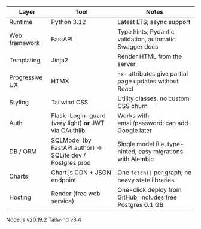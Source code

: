 | Layer          | Tool                                                      | Notes                                                        |
| -------------- | --------------------------------------------------------- | ------------------------------------------------------------ |
| Runtime        | Python 3.12                                               | Latest LTS; async support                                    |
| Web framework  | FastAPI                                                   | Type hints, Pydantic validation, automatic Swagger docs      |
| Templating     | Jinja2                                                    | Render HTML from the server                                  |
| Progressive UX | HTMX                                                      | `hx-` attributes give partial page updates without React     |
| Styling        | Tailwind CSS                                              | Utility classes, no custom CSS churn                         |
| Auth           | Flask-Login-guard (very light) **or** JWT via OAuthlib    | Works with email/password; can add Google later              |
| DB / ORM       | SQLModel (by FastAPI author) → SQLite dev / Postgres prod | Single model file, type-hinted, easy migrations with Alembic |
| Charts         | Chart.js CDN + JSON endpoint                              | One `fetch()` per graph; no heavy state libraries            |
| Hosting        | Render (free web service)                                 | One-click deploy from GitHub; includes free Postgres 0.1 GB  |


Node.js v20.19.2
Tailwind v3.4